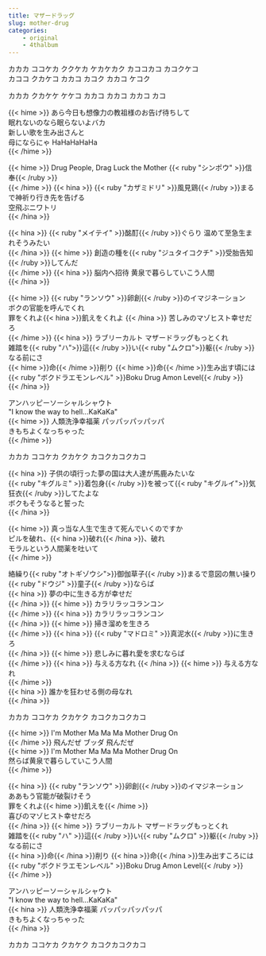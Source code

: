```yaml
---
title: マザードラッグ
slug: mother-drug
categories:
    - original
    - 4thalbum
---
```


カカカ ココケカ ククケカ ケカケカク カココカコ カコクケコ  
カココ クカケコ カカコ カコク カカコ ケコク  

カカカ クカケケ ケケコ カカコ カカコ カカコ カコ  

{{< hime >}}
あら今日も想像力の教祖様のお告げ待ちして  
眠れないのなら眠らないよバカ  
新しい歌を生み出さんと  
母にならにゃ HaHaHaHaHa  
{{< /hime >}}

{{< hime >}}
Drug People, Drag Luck the Mother {{< ruby "シンポウ" >}}信奉{{< /ruby >}}  
{{< /hime >}}
{{< hina >}}
{{< ruby "カザミドリ" >}}風見鶏{{< /ruby >}}まるで神祈り行き先を告げる  
空飛ぶニワトリ  
{{< /hina >}}

{{< hina >}}
{{< ruby "メイテイ" >}}酩酊{{< /ruby >}}ぐらり 温めて至急生まれそうみたい  
{{< /hina >}}
{{< hime >}}
創造の種を{{< ruby "ジュタイコクチ" >}}受胎告知{{< /ruby >}}してんだ  
{{< /hime >}}
{{< hina >}}
脳内へ招待 黄泉で暮らしていこう人間  
{{< /hina >}}

{{< hime >}}
{{< ruby "ランソウ" >}}卵創{{< /ruby >}}のイマジネーション  
ボクの官能を呼んでくれ  
罪をくれよ{{< hina >}}飢えをくれよ  {{< /hina >}}
苦しみのマゾヒスト幸せだろ  
{{< /hime >}}
{{< hina >}}
ラブリーカルト マザードラッグもっとくれ  
雑踏を{{< ruby "ハ">}}這{{< /ruby >}}い{{< ruby "ムクロ">}}躯{{< /ruby >}}なる前にさ  
{{< hime >}}命{{< /hime >}}削り {{< hime >}}命{{< /hime >}}生み出す頃には  
{{< ruby "ボクドラエモンレベル" >}}Boku Drug Amon Level{{< /ruby >}}  
{{< /hina >}}

アンハッピーソーシャルシャウト  
"I know the way to hell...KaKaKa"  
{{< hime >}}
人類洗浄幸福薬 パッパッパッパッパ  
きもちよくなっちゃった  
{{< /hime >}}

カカカ ココケカ クカケク カコクカコクカコ  

{{< hina >}}
子供の頃行った夢の国は大人達が馬鹿みたいな  
{{< ruby "キグルミ" >}}着包身{{< /ruby >}}を被って{{< ruby "キグルイ">}}気狂衣{{< /ruby >}}してたよな  
ボクもそうなると誓った  
{{< /hina >}}

{{< hime >}}
真っ当な人生で生きて死んでいくのですか  
ピルを破れ、{{< hina >}}破れ{{< /hina >}}、破れ  
モラルという人間薬を吐いて  
{{< /hime >}}

絡繰り{{< ruby "オトギゾウシ">}}御伽草子{{< /ruby >}}まるで意図の無い操り{{< ruby "ドウジ" >}}童子{{< /ruby >}}ならば  
{{< hina >}}
夢の中に生きる方が幸せだ  
{{< /hina >}}
{{< hime >}}
カラリラッコランコン  
{{< /hime >}}
{{< hina >}}
カラリラッコランコン  
{{< /hina >}}
{{< hime >}}
掃き溜めを生きろ  
{{< /hime >}}
{{< hina >}}
{{< ruby "マドロミ" >}}真泥水{{< /ruby >}}に生きろ  
{{< /hina >}}
{{< hime >}}
悲しみに暮れ愛を求むならば  
{{< /hime >}}
{{< hina >}}
与える方なれ 
{{< /hina >}}
{{< hime >}}
与える方なれ  
{{< /hime >}}  
{{< hina >}}
誰かを狂わせる側の母なれ  
{{< /hina >}}

カカカ ココケカ クカケク カコクカコクカコ  

{{< hime >}}
I'm Mother Ma Ma Ma Mother Drug On  
{{< /hime >}}
飛んだぜ ブッダ 飛んだぜ  
{{< hime >}}
I'm Mother Ma Ma Ma Mother Drug On  
然らば黄泉で暮らしていこう人間  
{{< /hime >}}

{{< hina >}}
{{< ruby "ランソウ" >}}卵創{{< /ruby >}}のイマジネーション  
ああもう官能が破裂けそう  
罪をくれよ{{< hime >}}飢えを{{< /hime >}}  
喜びのマゾヒスト幸せだろ  
{{< /hina >}}
{{< hime >}}
ラブリーカルト マザードラッグもっとくれ  
雑踏を{{< ruby "ハ" >}}這{{< /ruby >}}い{{< ruby "ムクロ" >}}躯{{< /ruby >}}なる前にさ  
{{< hina >}}命{{< /hina >}}削り {{< hina >}}命{{< /hina >}}生み出すころには  
{{< ruby "ボクドラエモンレベル" >}}Boku Drug Amon Level{{< /ruby >}}  
{{< /hime >}}

アンハッピーソーシャルシャウト  
"I know the way to hell...KaKaKa"  
{{< hina >}}
人類洗浄幸福薬 パッパッパッパッパ  
きもちよくなっちゃった  
{{< /hina >}}

カカカ ココケカ クカケク カコクカコクカコ  
